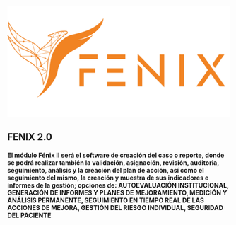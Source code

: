 <img src="./public/logos/logo_text-5000x2500.png" alt="logo-fenixII">

## FENIX 2.0

#### El módulo Fénix II será el software de creación del caso o reporte, donde se podrá realizar también la validación, asignación, revisión, auditoria, seguimiento, análisis y la creación del plan de acción, así como el seguimiento del mismo, la creación y muestra de sus indicadores e informes de la gestión; opciones de: AUTOEVALUACIÓN INSTITUCIONAL, GENERACIÓN DE INFORMES Y PLANES DE MEJORAMIENTO, MEDICIÓN Y ANÁLISIS PERMANENTE, SEGUIMIENTO EN TIEMPO REAL DE LAS ACCIONES DE MEJORA, GESTIÓN DEL RIESGO INDIVIDUAL, SEGURIDAD DEL PACIENTE


